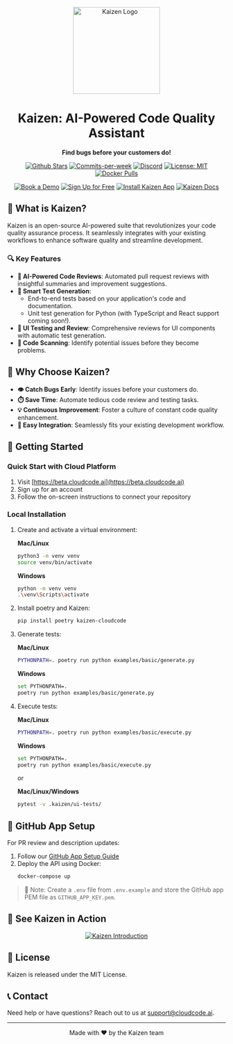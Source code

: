 <p align="center">
  <img src="/logo.png" alt="Kaizen Logo" width="200"/>
</p>

<h1 align="center">Kaizen: AI-Powered Code Quality Assistant</h1>

<p align="center">
  <strong>Find bugs before your customers do!</strong>
</p>

<p align="center">
  <a href="https://github.com/Cloud-Code-AI/"><img src="https://img.shields.io/github/stars/Cloud-Code-AI/cloudcode" alt="Github Stars"></a>
  <a href="https://github.com/Cloud-Code-AI/cloudcode/pulse"><img src="https://img.shields.io/github/commit-activity/w/Cloud-Code-AI/cloudcode" alt="Commits-per-week"></a>
  <a href="https://discord.gg/W33Hh5yWpj"><img src="https://img.shields.io/discord/1156434217966764033.svg?style=social&logo=discord" alt="Discord"></a>
  <a href="https://opensource.org/license/mit"><img src="https://img.shields.io/badge/License-MIT-blue.svg" alt="License: MIT"></a>
  <a href="https://hub.docker.com/r/cloudcodeai/kaizen-app"><img src="https://img.shields.io/docker/pulls/cloudcodeai/kaizen-app.svg?style=flat-square" alt="Docker Pulls"></a>
</p>

<p align="center">
  <a href="https://www.cloudcode.ai/book-a-demo.html"><img src="https://img.shields.io/badge/Book%20a%20Demo-Book%20Now-brightgreen" alt="Book a Demo"></a>
  <a href="https://cloudcode.ai/#cta"><img src="https://img.shields.io/badge/Get%20Started-Sign%20Up-blue" alt="Sign Up for Free"></a>
  <a href="https://github.com/apps/kaizen-bot"><img src="https://img.shields.io/badge/Get%20Kaizen%20App-Install-8A2BE2" alt="Install Kaizen App"></a>
  <a href="https://cloudcode.ai/kaizen/docs"><img src="https://img.shields.io/badge/docs-view%20Kaizen%20Docs" alt="Kaizen Docs"></a>
</p>

## 🚀 What is Kaizen?

Kaizen is an open-source AI-powered suite that revolutionizes your code quality assurance process. It seamlessly integrates with your existing workflows to enhance software quality and streamline development.

### 🔍 Key Features

- **🤖 AI-Powered Code Reviews**: Automated pull request reviews with insightful summaries and improvement suggestions.
- **🧪 Smart Test Generation**: 
  - End-to-end tests based on your application's code and documentation.
  - Unit test generation for Python (with TypeScript and React support coming soon!).
- **🎨 UI Testing and Review**: Comprehensive reviews for UI components with automatic test generation.
- **🔬 Code Scanning**: Identify potential issues before they become problems.

## 🌟 Why Choose Kaizen?

- **👁️ Catch Bugs Early**: Identify issues before your customers do.
- **⏱️ Save Time**: Automate tedious code review and testing tasks.
- **💡 Continuous Improvement**: Foster a culture of constant code quality enhancement.
- **🔗 Easy Integration**: Seamlessly fits your existing development workflow.

## 🏁 Getting Started

### Quick Start with Cloud Platform

1. Visit [https://beta.cloudcode.ai](https://beta.cloudcode.ai)
2. Sign up for an account
3. Follow the on-screen instructions to connect your repository

### Local Installation
1. Create and activate a virtual environment:

   **Mac/Linux**
   ```bash
   python3 -m venv venv
   source venv/bin/activate
   ```

   **Windows**
   ```bash
   python -m venv venv
   .\venv\Scripts\activate
   ```

2. Install poetry and Kaizen:
   ```bash
   pip install poetry kaizen-cloudcode
   ```
   
3. Generate tests:
   
   **Mac/Linux**
   ```bash
   PYTHONPATH=. poetry run python examples/basic/generate.py
   ```

   **Windows**
   ```bash
   set PYTHONPATH=.
   poetry run python examples/basic/generate.py
   ```


5. Execute tests:
   
   **Mac/Linux**
   ```bash
   PYTHONPATH=. poetry run python examples/basic/execute.py
   ```

   **Windows**
   ```bash
   set PYTHONPATH=.
   poetry run python examples/basic/execute.py
   ```
   
   or

   **Mac/Linux/Windows**   
   ```bash
   pytest -v .kaizen/ui-tests/
   ```

## 🔧 GitHub App Setup

For PR review and description updates:

1. Follow our [GitHub App Setup Guide](docs/pages/github_app.md)
2. Deploy the API using Docker:
   ```bash
   docker-compose up
   ```

> 📝 Note: Create a `.env` file from `.env.example` and store the GitHub app PEM file as `GITHUB_APP_KEY.pem`.

## 🎥 See Kaizen in Action

<p align="center">
  <a href="https://www.youtube.com/watch?v=280CfSQs2ss">
    <img src="https://img.youtube.com/vi/280CfSQs2ss/0.jpg" alt="Kaizen Introduction">
  </a>
</p>


## 📄 License

Kaizen is released under the MIT License.

## 📞 Contact

Need help or have questions? Reach out to us at support@cloudcode.ai.

---

<p align="center">
  Made with ❤️ by the Kaizen team
</p>
